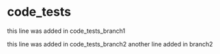 # code_tests
this line was added in code_tests_branch1

this line was added in code_tests_branch2
another line added in branch2


